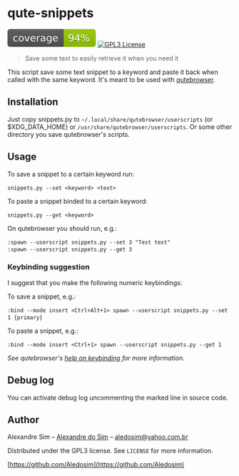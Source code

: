 # qute-snippets

[![Coverage][coverage-shield]][coverage-url]
[![GPL3 License][license-shield]][license-url]

> Save some text to easily retrieve it when you need it

This script save some text snippet to a keyword and paste it back when called with the same keyword.
It's meant to be used with [qutebrowser](https://qutebrowser.org/).
## Installation
Just copy snippets.py to `~/.local/share/qutebrowser/userscripts` (or $XDG_DATA_HOME) or `/usr/share/qutebrowser/userscripts`.
Or some other directory you save qutebrowser's scripts.
## Usage
To save a snippet to a certain keyword run:

    snippets.py --set <keyword> <text>

To paste a snippet binded to a certain keyword:

    snippets.py --get <keyword>
On qutebrowser you should run, e.g.:

    :spawn --userscript snippets.py --set 3 "Test text"
    :spawn --userscript snippets.py --get 3
### Keybinding suggestion
I suggest that you make the following numeric keybindings:

To save a snippet, e.g.:

    :bind --mode insert <Ctrl+Alt+1> spawn --userscript snippets.py --set 1 {primary}

To paste a snippet, e.g.:

    :bind --mode insert <Ctrl+1> spawn --userscript snippets.py --get 1
_See qutebrowser's [help on keybinding](https://github.com/qutebrowser/qutebrowser/blob/master/doc/help/commands.asciidoc#bind) for more information._ 
## Debug log
You can activate debug log uncommenting the marked line in source code.
## Author
Alexandre Sim – [Alexandre do Sim](https://www.linkedin.com/in/alexandre-do-sim-86930414b/) – aledosim@yahoo.com.br

Distributed under the GPL3 license. See `LICENSE` for more information.

[https://github.com/Aledosim](https://github.com/Aledosim)

[license-shield]: https://img.shields.io/badge/license-GPL3-green
[license-url]: https://raw.githubusercontent.com/Aledosim/qute-snippets/master/LICENSE
[coverage-shield]: https://raw.githubusercontent.com/Aledosim/qute-snippets/master/.github/coverage.svg
[coverage-url]: https://raw.githubusercontent.com/Aledosim/qute-snippets/master/.github/coverage.txt
